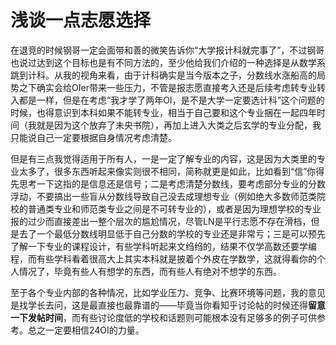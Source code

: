 # 浅谈一点志愿选择
在退竞的时候钢哥一定会面带和善的微笑告诉你“大学报计科就完事了”，不过钢哥也说过达到这个目标也是有不同方法的，至少他给我们介绍的一种选择是从数学系跳到计科。从我的视角来看，由于计科确实是当今版本之子，分数线水涨船高的局势之下确实会给OIer带来一些压力，不管是报志愿直接考入还是后续考虑转专业转入都是一样，但是在考虑“我才学了两年OI，是不是大学一定要选计科”这个问题的时候，也得意识到本科如果不能转专业，相当于自己要和这个专业捆在一起四年时间（我就是因为这个放弃了未央书院），再加上进入大类之后玄学的专业分配，我只能说自己一定要根据自身情况考虑清楚。

但是有三点我觉得适用于所有人，一是一定了解专业的内容，这是因为大类里的专业太多了，很多东西听起来像实则很不相同，简称就更是如此，比如看到“信”你得先思考一下这指的是信息还是信号；二是考虑清楚分数线，要考虑部分专业的分数浮动，不要搞出一些盲从分数线导致自己没去成理想专业（例如绝大多数师范类院校的普通类专业和师范类专业之间是不可转专业的），或者是因为理想学校的专业报的过少而直接差出一整个层次的尴尬情况，尽管LN是平行志愿不存在滑档，但是去了一个最低分数线明显低于自己分数的学校的专业还是非常亏；三是可以预先了解一下专业的课程设计，有些学科听起来文绉绉的，结果不仅学高数还要学编程，而有些学科看着很高大上其实本科就是披着个外皮在学数学，这就得看你的个人情况了，毕竟有些人有想学的东西，而有些人有绝对不想学的东西。

至于各个专业内部的各种情况，比如学业压力、竞争、比赛环境等问题，我的意见是找学长去问，这是最直接也最靠谱的——毕竟当你看知乎讨论帖的时候还得**留意一下发帖时间**，而有些讨论度低的学校和话题则可能根本没有足够多的例子可供参考。总之一定要相信24OI的力量。
